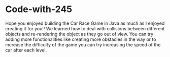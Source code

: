 # Code-with-245
Hope you enjoyed building the Car Race Game in Java as much as I enjoyed creating it for you!! We learned how to deal with collisions between different objects and re-rendering the object as they go out of view. You can try adding more functionalities like creating more obstacles in the way or to increase the difficulty of the game you can try increasing the speed of the car after each level.
